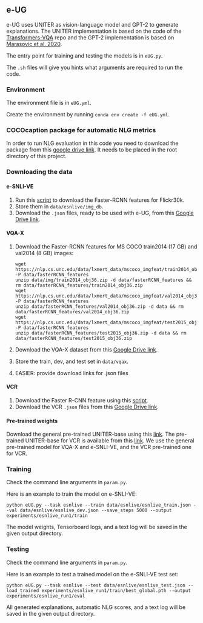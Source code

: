 ## e-UG

e-UG uses UNITER as vision-language model and GPT-2 to generate explanations. The UNITER implementation is based on the code of the [Transformers-VQA](https://github.com/YIKUAN8/Transformers-VQA) repo and the GPT-2 implementation is based on [Marasovic et al. 2020](https://github.com/allenai/visual-reasoning-rationalization).

The entry point for training and testing the models is in `eUG.py`.

The `.sh` files will give you hints what arguments are required to run the code.

### Environment

The environment file is in `eUG.yml`.

Create the environment by running `conda env create -f eUG.yml`.

### COCOcaption package for automatic NLG metrics

In order to run NLG evaluation in this code you need to download the package from this [google drive link](). It needs to be placed in the root directory of this project.

### Downloading the data

#### e-SNLI-VE

1. Run this [script](https://github.com/ChenRocks/UNITER/blob/master/scripts/download_ve.sh) to download the Faster-RCNN features for Flickr30k.
2. Store them in `data/esnlive/img_db`.
3. Download the `.json` files, ready to be used with e-UG, from this [Google Drive link](https://drive.google.com/drive/folders/1ajL93SLltaKiBk2PgvaxCLAJSoXKAsZz?usp=sharing).

#### VQA-X

1. Download the Faster-RCNN features for MS COCO train2014 (17 GB) and val2014 (8 GB) images:
   
    ```
    wget https://nlp.cs.unc.edu/data/lxmert_data/mscoco_imgfeat/train2014_obj36.zip -P data/fasterRCNN_features
    unzip data/img/train2014_obj36.zip -d data/fasterRCNN_features && rm data/fasterRCNN_features/train2014_obj36.zip
    wget https://nlp.cs.unc.edu/data/lxmert_data/mscoco_imgfeat/val2014_obj36.zip -P data/fasterRCNN_features
    unzip data/fasterRCNN_features/val2014_obj36.zip -d data && rm data/fasterRCNN_features/val2014_obj36.zip
    wget https://nlp.cs.unc.edu/data/lxmert_data/mscoco_imgfeat/test2015_obj36.zip -P data/fasterRCNN_features
    unzip data/fasterRCNN_features/test2015_obj36.zip -d data && rm data/fasterRCNN_features/test2015_obj36.zip
    ```

2. Download the VQA-X dataset from this [Google Drive link](https://drive.google.com/drive/folders/1zPexyNo_W8L-FYq6iPcERQ5cJUUJzYhl?usp=sharing).
3. Store the train, dev, and test set in `data/vqax`.
4. EASIER: provide download links for .json files
   
#### VCR

1. Download the Faster R-CNN feature using this [script](https://github.com/ChenRocks/UNITER/blob/master/scripts/download_vcr.sh). 
2. Download the VCR `.json` files from this [Google Drive link](https://drive.google.com/drive/folders/1REopdRzF1tgik22LHf2i85MMLXjconQK?usp=sharing).
   
#### Pre-trained weights

Download the general pre-trained UNITER-base using this [link](https://acvrpublicycchen.blob.core.windows.net/uniter/pretrained/uniter-base.pt). The pre-trained UNITER-base for VCR is available from this [link](https://acvrpublicycchen.blob.core.windows.net/uniter/pretrained/uniter-base-vcr_2nd_stage.pt). We use the general pre-trained model for VQA-X and e-SNLI-VE, and the VCR pre-trained one for VCR.


### Training

Check the command line arguments in `param.py`.

Here is an example to train the model on e-SNLI-VE:

```
python eUG.py --task esnlive --train data/esnlive/esnlive_train.json --val data/esnlive/esnlive_dev.json --save_steps 5000 --output experiments/esnlive_run1/train
```

The model weights, Tensorboard logs, and a text log will be saved in the given output directory.

### Testing

Check the command line arguments in `param.py`.

Here is an example to test a trained model on the e-SNLI-VE test set:

```
python eUG.py --task esnlive --test data/esnlive/esnlive_test.json --load_trained experiments/esnlive_run1/train/best_global.pth --output experiments/esnlive_run1/eval 
```

All generated explanations, automatic NLG scores, and a text log will be saved in the given output directory.